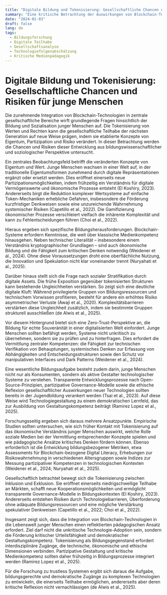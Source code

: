 ```yaml
---
title: "Digitale Bildung und Tokenisierung: Gesellschaftliche Chancen und Risiken für junge Menschen"
summary: "Eine kritische Betrachtung der Auswirkungen von Blockchain-Technologien auf Bildung und gesellschaftliche Teilhabe der nächsten Generation."
date: "2024-01-03"
draft: false
lang: de
tags:
  - Bildungsforschung
  - Digitale Teilhabe
  - Gesellschaftsanalyse
  - Technologiefolgenabschätzung
  - Kritische Medienpädagogik
---
```



# Digitale Bildung und Tokenisierung: Gesellschaftliche Chancen und Risiken für junge Menschen

Die zunehmende Integration von Blockchain-Technologien in zentrale gesellschaftliche Bereiche wirft grundlegende Fragen hinsichtlich der Bildung und Sozialisation junger Menschen auf. Die Tokenisierung von Werten und Rechten kann die gesellschaftliche Teilhabe der nächsten Generation auf neue Weise prägen, indem sie etablierte Konzepte von Eigentum, Partizipation und Risiko verändert. In dieser Betrachtung werden die Chancen und Risiken dieser Entwicklung aus bildungswissenschaftlicher und soziologischer Perspektive untersucht.

Ein zentrales Beobachtungsfeld betrifft die veränderten Konzepte von Eigentum und Wert. Junge Menschen wachsen in einer Welt auf, in der traditionelle Eigentumsformen zunehmend durch digitale Repräsentationen ergänzt oder ersetzt werden. Dies eröffnet einerseits neue Partizipationsmöglichkeiten, indem frühzeitig ein Verständnis für digitale Vermögenswerte und ökonomische Prozesse entsteht (El Koshiry, 2023). Andererseits birgt die Reduktion komplexer Wertsysteme auf einfache Token-Mechaniken erhebliche Gefahren, insbesondere die Förderung kurzfristiger Denkweisen sowie eine unzureichende Wahrnehmung systemischer Risiken (Capetillo et al., 2022). Die Gamifizierung ökonomischer Prozesse verschleiert vielfach die inhärente Komplexität und kann zu Fehlentscheidungen führen (Choi et al., 2022).

Hieraus ergeben sich spezifische Bildungsherausforderungen. Blockchain-Systeme erfordern Kenntnisse, die weit über klassische Medienkompetenz hinausgehen. Neben technischer Literalität – insbesondere einem Verständnis kryptographischer Grundlagen – sind auch ökonomische Bildung und die Fähigkeit zum kritischen Denken notwendig (Weidener et al., 2024). Ohne diese Voraussetzungen droht eine oberflächliche Nutzung, die Innovation und Spekulation nicht klar voneinander trennt (Nuryahati et al., 2025).

Darüber hinaus stellt sich die Frage nach sozialer Stratifikation durch digitale Assets. Die frühe Exposition gegenüber tokenisierten Strukturen kann bestehende Ungleichheiten verstärken. So zeigt sich eine deutliche digitale Kluft: Während privilegierte Gruppen von Bildungsressourcen und technischem Vorwissen profitieren, besteht für andere ein erhöhtes Risiko asymmetrischer Verluste (Awaji et al., 2020). Komplexitätsbarrieren verstärken diese Ungleichheit zusätzlich, indem sie bestimmte Gruppen strukturell ausschließen (de Alwis et al., 2025).

Vor diesem Hintergrund bietet sich eine Zero-Trust-Perspektive an, die Bildung für echte Souveränität in einer digitalisierten Welt einfordert. Junge Menschen sollten befähigt werden, Systeme nicht unkritisch zu übernehmen, sondern sie zu prüfen und zu hinterfragen. Dies erfordert die Vermittlung zentraler Kompetenzen: die Fähigkeit zur technischen Verifikation von Behauptungen, systemisches Denken zur Erfassung von Abhängigkeiten und Entscheidungsstrukturen sowie den Schutz vor manipulativen Interfaces und Dark Patterns (Weidener et al., 2024).

Eine wesentliche Bildungsaufgabe besteht zudem darin, junge Menschen nicht nur als Konsumenten, sondern als aktive Gestalter technologischer Systeme zu verstehen. Transparente Entwicklungsprozesse nach Open-Source-Prinzipien, partizipative Governance-Modelle sowie die ethische Reflexion gesellschaftlicher Auswirkungen neuer Technologien sollten bereits in der Jugendbildung verankert werden (Tsai et al., 2023). Auf diese Weise wird Technologiegestaltung zu einem demokratischen Lernfeld, das zur Ausbildung von Gestaltungskompetenz beiträgt (Ramirez Lopez et al., 2025).

Forschungsseitig ergeben sich daraus mehrere Ansatzpunkte. Empirische Studien sollten untersuchen, wie sich früher Kontakt mit Tokenisierung auf das ökonomische Verständnis junger Menschen auswirkt, welche Rolle soziale Medien bei der Vermittlung entsprechender Konzepte spielen und wie pädagogische Ansätze kritisches Denken fördern können. Ebenso erforderlich ist die Entwicklung bildungsbezogener Metriken, etwa Assessments für Blockchain-bezogene Digital Literacy, Erhebungen zur Risikowahrnehmung in verschiedenen Altersgruppen sowie Indizes zur Messung partizipativer Kompetenzen in technologischen Kontexten (Weidener et al., 2024; Nuryahati et al., 2025).

Gesellschaftlich betrachtet bewegt sich die Tokenisierung zwischen Inklusion und Exklusion. Sie eröffnet einerseits niedrigschwellige Teilhabe an Märkten, schafft neue Kooperationsmöglichkeiten und ermöglicht transparente Governance-Modelle in Bildungskontexten (El Koshiry, 2023). Andererseits entstehen Risiken durch Technologiebarrieren, Überforderung ohne adäquate Bildungsressourcen und eine mögliche Verstärkung spekulativer Denkweisen (Capetillo et al., 2022; Choi et al., 2022).

Insgesamt zeigt sich, dass die Integration von Blockchain-Technologien in die Lebenswelt junger Menschen einen reflektierten pädagogischen Ansatz erfordert. Ziel darf nicht die unkritische Technologie-Adoption sein, sondern die Förderung kritischer Urteilsfähigkeit und demokratischer Gestaltungskompetenz. Tokenisierung als Bildungsgegenstand erfordert interdisziplinäre Zugänge, die technische, ökonomische und ethische Dimensionen verbinden. Partizipative Gestaltung und kritische Medienkompetenz sollten daher frühzeitig in Bildungsprozesse integriert werden (Ramirez Lopez et al., 2025).

Für die Forschung zu trustless Systemen ergibt sich daraus die Aufgabe, bildungsgerechte und demokratische Zugänge zu komplexen Technologien zu entwickeln, die einerseits Teilhabe ermöglichen, andererseits aber deren kritische Reflexion nicht vernachlässigen (de Alwis et al., 2025).


